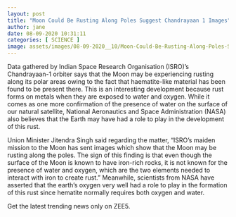 ```yaml
---
layout: post
title: "Moon Could Be Rusting Along Poles Suggest Chandrayaan 1 Images"
author: jane 
date: 08-09-2020 10:31:11 
categories: [ SCIENCE ] 
image: assets/images/08-09-2020__10/Moon-Could-Be-Rusting-Along-Poles-Suggest-Chandrayaan-1-Images.jpg
---
```

Data gathered by Indian Space Research Organisation (ISRO)’s Chandrayaan-1 orbiter says that the Moon may be experiencing rusting along its polar areas owing to the fact that haematite-like material has been found to be present there. This is an interesting development because rust forms on metals when they are exposed to water and oxygen. While it comes as one more confirmation of the presence of water on the surface of our natural satellite, National Aeronautics and Space Administration (NASA) also believes that the Earth may have had a role to play in the development of this rust.

Union Minister Jitendra Singh said regarding the matter, “ISRO’s maiden mission to the Moon has sent images which show that the Moon may be rusting along the poles. The sign of this finding is that even though the surface of the Moon is known to have iron-rich rocks, it is not known for the presence of water and oxygen, which are the two elements needed to interact with iron to create rust.” Meanwhile, scientists from NASA have asserted that the earth’s oxygen very well had a role to play in the formation of this rust since hematite normally requires both oxygen and water.

Get the latest trending news only on ZEE5.